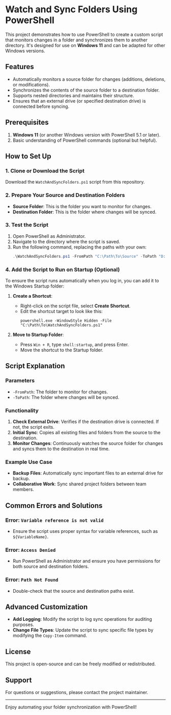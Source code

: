 
# Watch and Sync Folders Using PowerShell

This project demonstrates how to use PowerShell to create a custom script that monitors changes in a folder and synchronizes them to another directory. It's designed for use on **Windows 11** and can be adapted for other Windows versions.

## Features
- Automatically monitors a source folder for changes (additions, deletions, or modifications).
- Synchronizes the contents of the source folder to a destination folder.
- Supports nested directories and maintains their structure.
- Ensures that an external drive (or specified destination drive) is connected before syncing.

## Prerequisites
1. **Windows 11** (or another Windows version with PowerShell 5.1 or later).
2. Basic understanding of PowerShell commands (optional but helpful).

## How to Set Up

### 1. Clone or Download the Script
Download the `WatchAndSyncFolders.ps1` script from this repository.

### 2. Prepare Your Source and Destination Folders
- **Source Folder**: This is the folder you want to monitor for changes.
- **Destination Folder**: This is the folder where changes will be synced.

### 3. Test the Script
1. Open PowerShell as Administrator.
2. Navigate to the directory where the script is saved.
3. Run the following command, replacing the paths with your own:
   ```powershell
   .\WatchAndSyncFolders.ps1 -FromPath "C:\Path\To\Source" -ToPath "D:\Path\To\Destination"
   ```

### 4. Add the Script to Run on Startup (Optional)
To ensure the script runs automatically when you log in, you can add it to the Windows Startup folder:
1. **Create a Shortcut**:
   - Right-click on the script file, select **Create Shortcut**.
   - Edit the shortcut target to look like this:
     ```plaintext
     powershell.exe -WindowStyle Hidden -File "C:\Path\To\WatchAndSyncFolders.ps1"
     ```

2. **Move to Startup Folder**:
   - Press `Win + R`, type `shell:startup`, and press Enter.
   - Move the shortcut to the Startup folder.

## Script Explanation
### Parameters
- `-FromPath`: The folder to monitor for changes.
- `-ToPath`: The folder where changes will be synced.

### Functionality
1. **Check External Drive**: Verifies if the destination drive is connected. If not, the script exits.
2. **Initial Sync**: Copies all existing files and folders from the source to the destination.
3. **Monitor Changes**: Continuously watches the source folder for changes and syncs them to the destination in real time.

### Example Use Case
- **Backup Files**: Automatically sync important files to an external drive for backup.
- **Collaborative Work**: Sync shared project folders between team members.

## Common Errors and Solutions

### Error: `Variable reference is not valid`
- Ensure the script uses proper syntax for variable references, such as `${VariableName}`.

### Error: `Access Denied`
- Run PowerShell as Administrator and ensure you have permissions for both source and destination folders.

### Error: `Path Not Found`
- Double-check that the source and destination paths exist.

## Advanced Customization
- **Add Logging**: Modify the script to log sync operations for auditing purposes.
- **Change File Types**: Update the script to sync specific file types by modifying the `Copy-Item` command.

## License
This project is open-source and can be freely modified or redistributed.

## Support
For questions or suggestions, please contact the project maintainer.

---

Enjoy automating your folder synchronization with PowerShell!
